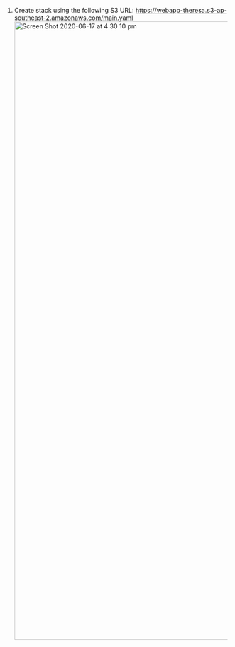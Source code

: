 1. Create stack using the following S3 URL:
   https://webapp-theresa.s3-ap-southeast-2.amazonaws.com/main.yaml
   <img width="1393" alt="Screen Shot 2020-06-17 at 4 30 10 pm" src="https://user-images.githubusercontent.com/66954944/84863170-e2468e80-b0b7-11ea-8eb9-287d060bbe38.png">
